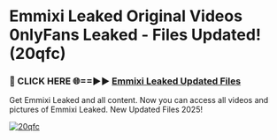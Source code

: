 # Emmixi Leaked Original Videos 0nlyFans Leaked - Files Updated! (20qfc)

<h3>🔴 CLICK HERE 🌐==►► <a href="https://tinyurl.com/ehrbuxhb" rel="nofollow">Emmixi Leaked Updated Files</a></h3>

Get Emmixi Leaked and all content. Now you can access all videos and pictures of Emmixi Leaked. New Updated Files 2025!

[![20qfc](https://i.imgur.com/lVYEuWS.gif)](https://tinyurl.com/ehrbuxhb)

